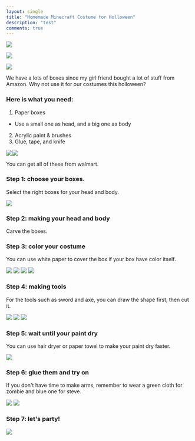 ```yaml
---
layout: single
title: "Homemade Minecraft Costume for Holloween"
description: "test"
comments: true
---
```

![](http://www3.cs.stonybrook.edu/~coxie/holloween/7-2.jpg)

![](http://www3.cs.stonybrook.edu/~coxie/holloween/7-3.jpg)

![](http://www3.cs.stonybrook.edu/~coxie/holloween/7-4.jpg)

We have a lots of boxes since my girl friend bought a lot of stuff from Amazon. Why not use it for our costumes this holloween?


### Here is what you need:
1. Paper boxes
  * Use a small one as head, and a big one as body
2. Acrylic paint & brushes
3. Glue, tape, and knife

![](http://www3.cs.stonybrook.edu/~coxie/holloween/1-1.jpg)![](http://www3.cs.stonybrook.edu/~coxie/holloween/1-2.jpg)

You can get all of these from walmart.

### Step 1: choose your boxes.
Select the right boxes for your head and body.

![](http://www3.cs.stonybrook.edu/~coxie/holloween/2-1.jpg)

### Step 2: making your head and body
Carve the boxes.

### Step 3: color your costume
You can use white paper to cover the box if your box have color itself.

![](http://www3.cs.stonybrook.edu/~coxie/holloween/3-1.jpg)
![](http://www3.cs.stonybrook.edu/~coxie/holloween/3-3.JPG)
![](http://www3.cs.stonybrook.edu/~coxie/holloween/3-2.JPG)
![](http://www3.cs.stonybrook.edu/~coxie/holloween/3-4.jpg)

### Step 4: making tools
For the tools such as sword and axe, you can draw the shape first, then cut it.

![](http://www3.cs.stonybrook.edu/~coxie/holloween/4-1.JPG)
![](http://www3.cs.stonybrook.edu/~coxie/holloween/4-2.jpg)
![](http://www3.cs.stonybrook.edu/~coxie/holloween/4-3.jpg)

### Step 5: wait until your paint dry
You can use hair dryer or paper towel to make your paint dry faster.

![](http://www3.cs.stonybrook.edu/~coxie/holloween/5-2.jpg)

### Step 6: glue them and try on
If you don't have time to make arms, remember to wear a green cloth for zombie and blue one for steve.

![](http://www3.cs.stonybrook.edu/~coxie/holloween/6-1.jpg)
![](http://www3.cs.stonybrook.edu/~coxie/holloween/6-2.jpg)

### Step 7: let's party!

![](http://www3.cs.stonybrook.edu/~coxie/holloween/7-1.JPG)
